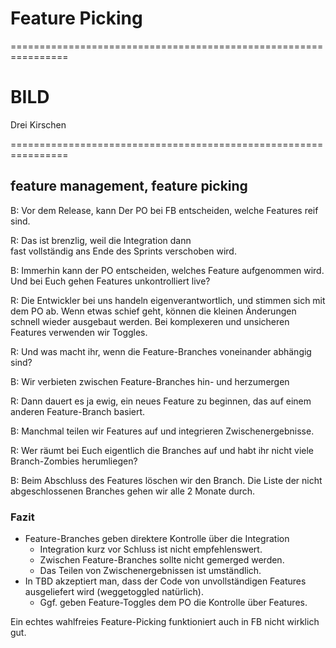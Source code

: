 

# Feature Picking


================================================================


# BILD

Drei Kirschen


================================================================



##  feature management, feature picking

B:  Vor dem Release, kann Der PO bei FB entscheiden, welche Features reif sind.

R: Das ist brenzlig, weil die Integration dann\
fast vollständig ans Ende des Sprints verschoben wird.

B: Immerhin kann der PO entscheiden, welches Feature aufgenommen wird. Und bei Euch gehen Features unkontrolliert live?

R: Die Entwickler bei uns handeln eigenverantwortlich, und stimmen sich mit dem PO ab.
   Wenn etwas schief geht, können die kleinen Änderungen schnell wieder ausgebaut werden.
   Bei komplexeren und unsicheren Features verwenden wir Toggles.

R: Und was macht ihr, wenn die Feature-Branches voneinander abhängig sind?

B: Wir verbieten zwischen Feature-Branches hin- und herzumergen

R: Dann dauert es ja ewig, ein neues Feature zu beginnen, 
  das auf einem anderen Feature-Branch basiert.
  
B: Manchmal teilen wir Features auf und integrieren Zwischenergebnisse.

R: Wer räumt bei Euch eigentlich die Branches auf und habt ihr nicht viele Branch-Zombies herumliegen?

B: Beim Abschluss des Features löschen wir den Branch. Die Liste der nicht abgeschlossenen Branches gehen wir alle 2 Monate durch.

### Fazit

 * Feature-Branches geben direktere Kontrolle über die Integration
   * Integration kurz vor Schluss ist nicht empfehlenswert.
   * Zwischen Feature-Branches sollte nicht gemerged werden.
   * Das Teilen von Zwischenergebnissen ist umständlich.
 * In TBD akzeptiert man, dass der Code von unvollständigen Features\
   ausgeliefert wird (weggetoggled natürlich).
   * Ggf. geben Feature-Toggles dem PO die Kontrolle über Features.

Ein echtes wahlfreies Feature-Picking funktioniert auch in FB nicht wirklich gut.

